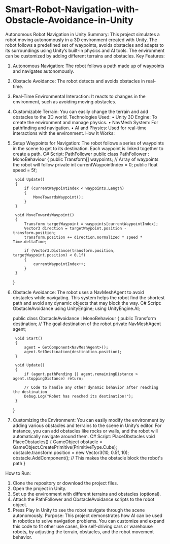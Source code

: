 # Smart-Robot-Navigation-with-Obstacle-Avoidance-in-Unity
Autonomous Robot Navigation in Unity
Summary:
This project simulates a robot moving autonomously in a 3D environment created with Unity. The robot follows a predefined set of waypoints, avoids obstacles and adapts to its surroundings using Unity’s built-in physics and AI tools. The environment can be customized by adding different terrains and obstacles.
Key Features:
1. Autonomous Navigation: The robot follows a path made up of waypoints and navigates autonomously.
2. Obstacle Avoidance: The robot detects and avoids obstacles in real-time.
3. Real-Time Environmental Interaction: It reacts to changes in the environment, such as avoiding moving obstacles.
4. Customizable Terrain: You can easily change the terrain and add obstacles to the 3D world.
Technologies Used:
• Unity 3D Engine: To create the environment and manage physics.
• NavMesh System: For pathfinding and navigation.
• AI and Physics: Used for real-time interactions with the environment.
How It Works:
1. Setup Waypoints for Navigation:
The robot follows a series of waypoints in the scene to get to its destination. Each waypoint is linked together to create a path.
C# Script: PathFollower
    public class PathFollower : MonoBehaviour
    {
        public Transform[] waypoints; // Array of waypoints the robot will follow
        private int currentWaypointIndex = 0;
        public float speed = 5f;

        void Update()
        {
            if (currentWaypointIndex < waypoints.Length)
            {
                MoveTowardsWaypoint();
            }
        }

        void MoveTowardsWaypoint()
        {
            Transform targetWaypoint = waypoints[currentWaypointIndex];
            Vector3 direction = targetWaypoint.position - transform.position;
            transform.position += direction.normalized * speed * Time.deltaTime;

            if (Vector3.Distance(transform.position, targetWaypoint.position) < 0.1f)
            {
                currentWaypointIndex++;
            }
        }
    }
    
2. Obstacle Avoidance:
The robot uses a NavMeshAgent to avoid obstacles while navigating. This system helps the robot find the shortest path and avoid any dynamic objects that may block the way.
C# Script: ObstacleAvoidance
    using UnityEngine;
    using UnityEngine.AI;

    public class ObstacleAvoidance : MonoBehaviour
    {
        public Transform destination; // The goal destination of the robot
        private NavMeshAgent agent;

        void Start()
        {
            agent = GetComponent<NavMeshAgent>();
            agent.SetDestination(destination.position);
        }

        void Update()
        {
            if (agent.pathPending || agent.remainingDistance > agent.stoppingDistance) return;

            // Code to handle any other dynamic behavior after reaching the destination
            Debug.Log("Robot has reached its destination!");
        }
    }
    
3. Customizing the Environment:
You can easily modify the environment by adding various obstacles and terrains to the scene in Unity’s editor. For instance, you can add obstacles like rocks or walls, and the robot will automatically navigate around them.
C# Script: PlaceObstacles
    void PlaceObstacles()
    {
        GameObject obstacle = GameObject.CreatePrimitive(PrimitiveType.Cube);
        obstacle.transform.position = new Vector3(10, 0.5f, 10);
        obstacle.AddComponent<NavMeshObstacle>(); // This makes the obstacle block the robot's path
    }
    
How to Run:
1. Clone the repository or download the project files.
2. Open the project in Unity.
3. Set up the environment with different terrains and obstacles (optional).
4. Attach the PathFollower and ObstacleAvoidance scripts to the robot object.
5. Press Play in Unity to see the robot navigate through the scene autonomously.
Purpose:
This project demonstrates how AI can be used in robotics to solve navigation problems. You can customize and expand this code to fit other use cases, like self-driving cars or warehouse robots, by adjusting the terrain, obstacles, and the robot movement behavior.
